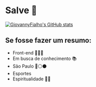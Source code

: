 # Salve 🚀

[![GiovannyFialho's GitHub stats](https://github-readme-stats.vercel.app/api?username=GiovannyFialho&theme=radical&show_icons=true)](https://github.com/anuraghazra/github-readme-stats)

## Se fosse fazer um resumo:
- Front-end 👨🏻‍💻
- Em busca de conhecimento 📚
- São Paulo 🔴⚪️⚫️
- Esportes
- Espiritualidade 🙏🏻
